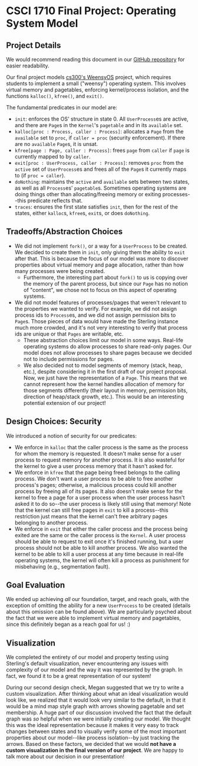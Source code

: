 # CSCI 1710 Final Project: Operating System Model

## Project Details
We would recommend reading this document in our [GitHub repository](https://github.com/janiavdv/lfs-weensyos) for easier readability.

Our final project models [cs300's WeensyOS](https://cs.brown.edu/courses/csci0300/2023/assign/projects/project4.html) project, which requires students to implement a small ("weensy") operating system. This involves virtual memory and pagetables, enforcing kernel/process isolation, and the functions `kalloc()`, `kfree()`, and `exit()`. 

The fundamental predicates in our model are:
- `init`: enforces the OS' structure in state 0. All `UserProcess`es are active, and there are `Page`s in the `Kernel`'s `pagetable` and in its `available` set. 
- `kalloc[proc : Process, caller : Process]`: allocates a `Page` from the `available` set to `proc`, if `caller = proc` (security enforcement). If there are no `available` `Page`s, it is unsat.
- `kfree[page : Page, caller : Process]`: frees `page` from `caller` if `page` is currently mapped to by `caller`. 
- `exit[proc : UserProcess, caller : Process]`: removes `proc` from the `active` set of `UserProcess`es and frees all of the `Page`s it currently maps to (if `proc = caller`). 
- `doNothing`: maintains the `active` and `available` sets between two states, as well as all `Process`es' `pagetable`s. Sometimes operating systems are doing things other than allocating/freeing memory or exiting processes--this predicate reflects that.
- `traces`: ensures the first state satisfies `init`, then for the rest of the states, either `kalloc`s, `kfree`s, `exit`s, or does `doNothing`. 

## Tradeoffs/Abstraction Choices
- We did not implement `fork()`, or a way for a `UserProcess` to be created. We decided to create them in `init`, only giving them the ability to `exit` after that. This is because the focus of our model was more to discover properties about virtual memory and page allocation, rather than how many processes were being created. 
    - Furthermore, the interesting part about `fork()` to us is copying over the memory of the parent process, but since our `Page` has no notion of "content", we chose not to focus on this aspect of operating systems. 
- We did not model features of processes/pages that weren't relevant to the properties we wanted to verify. For example, we did not assign process ids to `Process`es, and we did not assign permission bits to `Page`s. Those pieces of data would have made the Sterling instance much more crowded, and it's not very interesting to verify that process ids are unique or that `Pages` are writable, etc.
    - These abstraction choices limit our model in some ways. Real-life operating systems do allow processes to share read-only pages. Our model does not allow processes to share pages because we decided not to include permissions for pages.
    - We also decided not to model segments of memory (stack, heap, etc.), despite considering it in the first draft of our project proposal. Now, we just have the representation of a `Page`. This means that we cannot represent how the kernel handles allocation of memory for those segments differently (their layout in memory, permission bits, direction of heap/stack growth, etc.). This would be an interesting potential extension of our project!

## Design Choices: Security
We introduced a notion of security for our predicates:
- We enforce in `kalloc` that the caller process is the same as the process for whom the memory is requested. It doesn't make sense for a user process to request memory for another process. It is also wasteful for the kernel to give a user process memory that it hasn't asked for.
- We enforce in `kfree` that the page being freed belongs to the calling process. We don't want a user process to be able to free another process's pages; otherwise, a malicious process could kill another process by freeing all of its pages. It also doesn't make sense for the kernel to free a page for a user process when the user process hasn't asked it to do so--the user process is likely still using that memory! Note that the kernel can still free pages in `exit` to kill a process--this restriction just means that the kernel can't free arbitrary pages belonging to another process.
- We enforce in `exit` that either the caller process and the process being exited are the same or the caller process is the `Kernel`. A user process should be able to request to exit once it's finished running, but a user process should not be able to kill another process. We also wanted the kernel to be able to kill a user process at any time because in real-life operating systems, the kernel will often kill a process as punishment for misbehaving (e.g., segmentation fault).


## Goal Evaluation
We ended up achieving *all* our foundation, target, and reach goals, with the exception of omitting the ability for a new `UserProcess` to be created (details about this omission can be found above). We are particularly psyched about the fact that we were able to implement virtual memory and pagetables, since this definitely began as a reach goal for us! :)

## Visualization
We completed the entirety of our model and property testing using Sterling's default visualization, never encountering any issues with complexity of our model and the way it was represented by the graph. In fact, we found it to be a great representation of our system! 

During our second design check, Megan suggested that we try to write a custom visualization. After thinking about what an ideal visualization would look like, we realized that it would look very similar to the default, in that it would be a mind map style graph with arrows showing pagetable and set membership. A huge part of our discussion involved the fact that the default graph was _so_ helpful when we were initially creating our model. We thought this was the ideal representation because it makes it very easy to track changes between states and to visually verify some of the most important properties about our model--like process isolation--by just tracking the arrows. Based on these factors, we decided that we would __not have a custom visualization in the final version of our project__. We are happy to talk more about our decision in our presentation!

